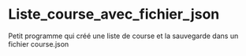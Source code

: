 # Liste_course_avec_fichier_json
Petit programme qui créé une liste de course et la sauvegarde dans un fichier course.json

